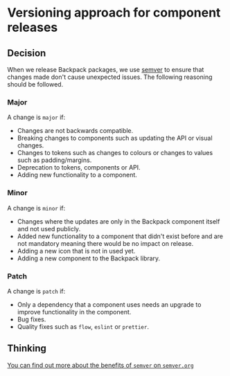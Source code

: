<!-- Copy this to make your own decisions. -->

# Versioning approach for component releases

## Decision
When we release Backpack packages, we use [semver](https://semver.org/) to ensure that changes made don't cause unexpected issues. The following reasoning should be followed.

### Major
A change is `major` if:
- Changes are not backwards compatible.
- Breaking changes to components such as updating the API or visual changes.
- Changes to tokens such as changes to colours or changes to values such as padding/margins.
- Deprecation to tokens, components or API.
- Adding new functionality to a component.

### Minor
A change is `minor` if:
- Changes where the updates are only in the Backpack component itself and not used publicly.
- Added new functionality to a component that didn't exist before and are not mandatory meaning there would be no impact on release.
- Adding a new icon that is not in used yet.
- Adding a new component to the Backpack library.

### Patch
A change is `patch` if:
- Only a dependency that a component uses needs an upgrade to improve functionality in the component.
- Bug fixes.
- Quality fixes such as `flow`, `eslint` or `prettier`.

## Thinking
[You can find out more about the benefits of `semver` on `semver.org`](https://semver.org/#why-use-semantic-versioning)
